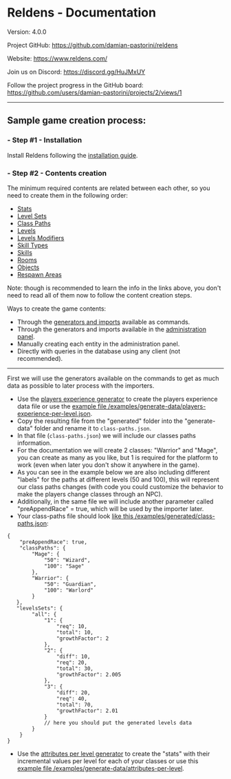 # Reldens - Documentation

Version: 4.0.0

Project GitHub: https://github.com/damian-pastorini/reldens

Website: https://www.reldens.com/

Join us on Discord: https://discord.gg/HuJMxUY

Follow the project progress in the GitHub board: https://github.com/users/damian-pastorini/projects/2/views/1

---

## Sample game creation process:

### - Step #1 - Installation

Install Reldens following the [installation guide](https://github.com/damian-pastorini/reldens-docs/blob/master/installation.md).

### - Step #2 - Contents creation

The minimum required contents are related between each other, so you need to create them in the following order:

- [Stats](https://github.com/damian-pastorini/reldens-docs/blob/master/entities/stats.md)
- [Level Sets](https://github.com/damian-pastorini/reldens-docs/blob/master/entities/levels-set.md)
- [Class Paths](https://github.com/damian-pastorini/reldens-docs/blob/master/entities/class-path.md)
- [Levels](https://github.com/damian-pastorini/reldens-docs/blob/master/entities/level.md)
- [Levels Modifiers](https://github.com/damian-pastorini/reldens-docs/blob/master/entities/level-modifiers.md)
- [Skill Types](https://github.com/damian-pastorini/reldens-docs/blob/master/entities/skill-types.md)
- [Skills](https://github.com/damian-pastorini/reldens-docs/blob/master/entities/skill.md)
- [Rooms](https://github.com/damian-pastorini/reldens-docs/blob/master/entities/rooms.md)
- [Objects](https://github.com/damian-pastorini/reldens-docs/blob/master/entities/objects.md)
- [Respawn Areas](https://github.com/damian-pastorini/reldens-docs/blob/master/entities/respawn-areas.md)

Note: though is recommended to learn the info in the links above, you don't need to read all of them now to follow the content creation steps.

Ways to create the game contents:
- Through the [generators and imports](https://github.com/damian-pastorini/reldens-docs/blob/master/generators-and-imports.md) available as commands.
- Through the generators and imports available in the [administration panel](https://github.com/damian-pastorini/reldens-docs/blob/master/administration-panel.md).
- Manually creating each entity in the administration panel.
- Directly with queries in the database using any client (not recommended).

---

First we will use the generators available on the commands to get as much data as possible to later process with the importers.

- Use the [players experience generator](https://github.com/damian-pastorini/reldens-docs/blob/master/generators/players-experience-per-level.md) to create the players experience data file or use the [example file /examples/generate-data/players-experience-per-level.json](https://github.com/damian-pastorini/reldens-docs/blob/master/examples/generate-data/players-experience-per-level.json).
- Copy the resulting file from the "generated" folder into the "generate-data" folder and rename it to `class-paths.json`.
- In that file (`class-paths.json`) we will include our classes paths information.
- For the documentation we will create 2 classes: "Warrior" and "Mage", you can create as many as you like, but 1 is required for the platform to work (even when later you don't show it anywhere in the game).
- As you can see in the example below we are also including different "labels" for the paths at different levels (50 and 100), this will represent our class paths changes (with code you could customize the behavior to make the players change classes through an NPC).
- Additionally, in the same file we will include another parameter called "preAppendRace" = true, which will be used by the importer later.
- Your class-paths file should look [like this /examples/generated/class-paths.json](https://github.com/damian-pastorini/reldens-docs/blob/master/examples/generated/class-paths.json):
```
{
    "preAppendRace": true,
    "classPaths": {
        "Mage": {
            "50": "Wizard",
            "100": "Sage"
        },
        "Warrior": {
            "50": "Guardian",
            "100": "Warlord"
        }
   },
   "levelsSets": {
        "all": {
            "1": {
                "req": 10,
                "total": 10,
                "growthFactor": 2
            },
            "2": {
                "diff": 10,
                "req": 20,
                "total": 30,
                "growthFactor": 2.005
            },
            "3": {
                "diff": 20,
                "req": 40,
                "total": 70,
                "growthFactor": 2.01
            }
            // here you should put the generated levels data
        }
    }
}
```
- Use the [attributes per level generator](https://github.com/damian-pastorini/reldens-docs/blob/master/generators/attributes-per-level.md) to create the "stats" with their incremental values per level for each of your classes or use this [example file /examples/generate-data/attributes-per-level](https://github.com/damian-pastorini/reldens-docs/blob/master/examples/generate-data/attributes-per-level.json). 
